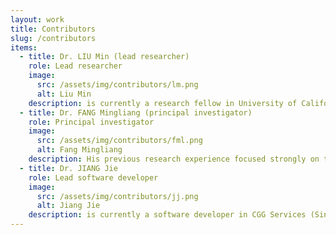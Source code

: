 ```yaml
---
layout: work
title: Contributors
slug: /contributors
items:
  - title: Dr. LIU Min (lead researcher)
    role: Lead researcher
    image:
      src: /assets/img/contributors/lm.png
      alt: Liu Min
    description: is currently a research fellow in University of California, Davis. Her research interests include Development of new methods for unknown xenobiotics transformation products discovery, characterization of the toxicity mechanism using global omics method (e.g., metabolomics and transcriptomics), and identification of active compounds in complex mixtures using high-resolution mass spectrometry.
  - title: Dr. FANG Mingliang (principal investigator)
    role: Principal investigator
    image:
      src: /assets/img/contributors/fml.png
      alt: Fang Mingliang
    description: His previous research experience focused strongly on the application of high-resolution mass spectrometry (HRMS), high-throughput bioassays and omics-technology to identify novel emerging organic contaminants, investigate human exposure, identify representative biomarkers and characterize possible health effects. Specifically, his interested fields include ​1. High-resolution mass spectrometry based metabolomics and lipidomics application in risk assessment; 2. Occurrences of emerging environmental contaminants in indoor environment; 3. Human exposome and biomarker discovery based on non-targeted xenobiotic transformation; 4. Nuclear-receptor related endocrine disruption and immune response initiated by environmental contaminants; 5. Effect-directed analysis to screen bio-active compounds in complex mixtures.
  - title: Dr. JIANG Jie
    role: Lead software developer
    image:
      src: /assets/img/contributors/jj.png
      alt: Jiang Jie
    description: is currently a software developer in CGG Services (Singapore) Pte Ltd. He was previously a research student in Nanyang Technological University Singapore. His research interests include computer graphics especially computational geometry, 2D animation techniques and applications, drawing techniques, computer-assited design system. Besides, he has more than 8 years of experience of graphical application development.
---
```



<br />
